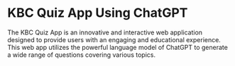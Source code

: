 # KBC Quiz App Using ChatGPT

The KBC Quiz App is an innovative and interactive web application designed to provide users with an engaging and educational experience. This web app utilizes the powerful language model of ChatGPT to generate a wide range of questions covering various topics.
